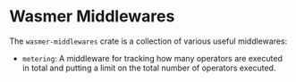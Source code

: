 # Wasmer Middlewares

The `wasmer-middlewares` crate is a collection of various useful
middlewares:

- `metering`: A middleware for tracking how many operators are
  executed in total and putting a limit on the total number of
  operators executed.

